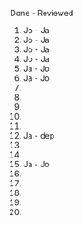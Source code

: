 Done - Reviewed

1. Jo - Ja
2. Jo - Ja
3. Jo - Ja
4. Jo - Ja
5. Ja - Jo
6. Ja - Jo
7.
8.
9.
10.
11.
12. Ja - dep
13.
14.
15. Ja - Jo
16.
17.
18.
19.
20.

